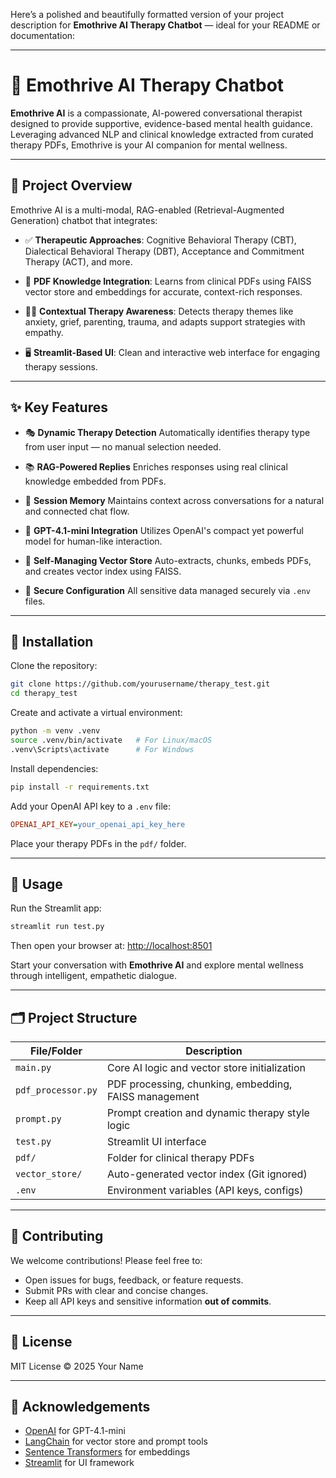 Here’s a polished and beautifully formatted version of your project description for **Emothrive AI Therapy Chatbot** — ideal for your README or documentation:

---

# 🌿 Emothrive AI Therapy Chatbot

**Emothrive AI** is a compassionate, AI-powered conversational therapist designed to provide supportive, evidence-based mental health guidance. Leveraging advanced NLP and clinical knowledge extracted from curated therapy PDFs, Emothrive is your AI companion for mental wellness.

---

## 🧠 Project Overview

Emothrive AI is a multi-modal, RAG-enabled (Retrieval-Augmented Generation) chatbot that integrates:

* ✅ **Therapeutic Approaches**:
  Cognitive Behavioral Therapy (CBT), Dialectical Behavioral Therapy (DBT), Acceptance and Commitment Therapy (ACT), and more.

* 📄 **PDF Knowledge Integration**:
  Learns from clinical PDFs using FAISS vector store and embeddings for accurate, context-rich responses.

* 🧘‍♀️ **Contextual Therapy Awareness**:
  Detects therapy themes like anxiety, grief, parenting, trauma, and adapts support strategies with empathy.

* 🖥️ **Streamlit-Based UI**:
  Clean and interactive web interface for engaging therapy sessions.

---

## ✨ Key Features

* 🎭 **Dynamic Therapy Detection**
  Automatically identifies therapy type from user input — no manual selection needed.

* 📚 **RAG-Powered Replies**
  Enriches responses using real clinical knowledge embedded from PDFs.

* 🔁 **Session Memory**
  Maintains context across conversations for a natural and connected chat flow.

* 🤖 **GPT-4.1-mini Integration**
  Utilizes OpenAI's compact yet powerful model for human-like interaction.

* 📂 **Self-Managing Vector Store**
  Auto-extracts, chunks, embeds PDFs, and creates vector index using FAISS.

* 🔐 **Secure Configuration**
  All sensitive data managed securely via `.env` files.

---

## 🚀 Installation

Clone the repository:

```bash
git clone https://github.com/yourusername/therapy_test.git
cd therapy_test
```

Create and activate a virtual environment:

```bash
python -m venv .venv
source .venv/bin/activate   # For Linux/macOS
.venv\Scripts\activate      # For Windows
```

Install dependencies:

```bash
pip install -r requirements.txt
```

Add your OpenAI API key to a `.env` file:

```ini
OPENAI_API_KEY=your_openai_api_key_here
```

Place your therapy PDFs in the `pdf/` folder.

---

## 🧪 Usage

Run the Streamlit app:

```bash
streamlit run test.py
```

Then open your browser at:
[http://localhost:8501](http://localhost:8501)

Start your conversation with **Emothrive AI** and explore mental wellness through intelligent, empathetic dialogue.

---

## 🗂️ Project Structure

| File/Folder        | Description                                           |
| ------------------ | ----------------------------------------------------- |
| `main.py`          | Core AI logic and vector store initialization         |
| `pdf_processor.py` | PDF processing, chunking, embedding, FAISS management |
| `prompt.py`        | Prompt creation and dynamic therapy style logic       |
| `test.py`          | Streamlit UI interface                                |
| `pdf/`             | Folder for clinical therapy PDFs                      |
| `vector_store/`    | Auto-generated vector index (Git ignored)             |
| `.env`             | Environment variables (API keys, configs)             |

---

## 🤝 Contributing

We welcome contributions!
Please feel free to:

* Open issues for bugs, feedback, or feature requests.
* Submit PRs with clear and concise changes.
* Keep all API keys and sensitive information **out of commits**.

---

## 📜 License

MIT License
© 2025 Your Name

---

## 🙏 Acknowledgements

* [OpenAI](https://openai.com/) for GPT-4.1-mini
* [LangChain](https://www.langchain.com/) for vector store and prompt tools
* [Sentence Transformers](https://www.sbert.net/) for embeddings
* [Streamlit](https://streamlit.io/) for UI framework


